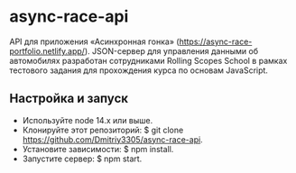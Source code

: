 # async-race-api
API для приложения «Асинхронная гонка» (https://async-race-portfolio.netlify.app/).
JSON-сервер для управления данными об автомобилях разработан сотрудниками Rolling Scopes School в рамках тестового задания для прохождения курса по основам JavaScript.
## Настройка и запуск
- Используйте node 14.x или выше.
- Клонируйте этот репозиторий: $ git clone https://github.com/Dmitriy3305/async-race-api.
- Установите зависимости: $ npm install.
- Запустите сервер: $ npm start.